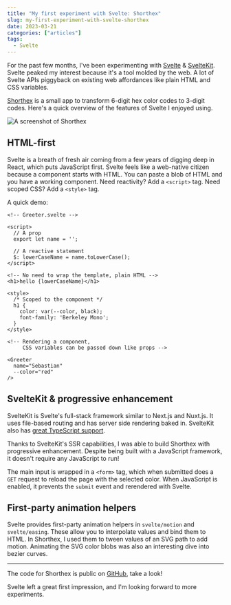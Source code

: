 ```yaml
---
title: "My first experiment with Svelte: Shorthex"
slug: my-first-experiment-with-svelte-shorthex
date: 2023-03-21
categories: ["articles"]
tags:
  - Svelte
---
```


For the past few months, I've been experimenting with [Svelte](https://svelte.dev) & [SvelteKit](https://kit.svelte.dev). Svelte peaked my interest because it's a tool molded by the web. A lot of Svelte APIs piggyback on existing web affordances like plain HTML and CSS variables.

[Shorthex](https://shorthex.netlify.app) is a small app to transform 6-digit hex color codes to 3-digit codes. Here's a quick overview of the features of Svelte I enjoyed using.

<!--more-->

![A screenshot of Shorthex](/media/shorthex.png)

## HTML-first

Svelte is a breath of fresh air coming from a few years of digging deep in React, which puts JavaScript first. Svelte feels like a web-native citizen because a component starts with HTML. You can paste a blob of HTML and you have a working component. Need reactivity? Add a `<script>` tag. Need scoped CSS? Add a `<style>` tag.

A quick demo:

```svelte
<!-- Greeter.svelte -->

<script>
  // A prop
  export let name = '';

  // A reactive statement
  $: lowerCaseName = name.toLowerCase();
</script>

<!-- No need to wrap the template, plain HTML -->
<h1>hello {lowerCaseName}</h1>

<style>
  /* Scoped to the component */
  h1 {
    color: var(--color, black);
    font-family: 'Berkeley Mono';
  }
</style>
```

```svelte
<!-- Rendering a component,
     CSS variables can be passed down like props -->

<Greeter
  name="Sebastian"
  --color="red"
/>
```

## SvelteKit & progressive enhancement

SvelteKit is Svelte's full-stack framework similar to Next.js and Nuxt.js. It uses file-based routing and has server side rendering baked in. SvelteKit also has [great TypeScript support](https://svelte.dev/blog/zero-config-type-safety).

Thanks to SvelteKit's SSR capabilities, I was able to build Shorthex with progressive enhancement. Despite being built with a JavaScript framework, it doesn't require any JavaScript to run!

The main input is wrapped in a `<form>` tag, which when submitted does a `GET` request to reload the page with the selected color. When JavaScript is enabled, it prevents the `submit` event and rerendered with Svelte.

## First-party animation helpers

Svelte provides first-party animation helpers in `svelte/motion` and `svelte/easing`. These allow you to interpolate values and bind them to HTML. In Shorthex, I used them to tween values of an SVG path to add motion. Animating the SVG color blobs was also an interesting dive into bezier curves.

---

The code for Shorthex is public on [GitHub](https://github.com/sebastiandedeyne/shorthex), take a look!

Svelte left a great first impression, and I'm looking forward to more experiments.
